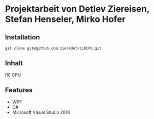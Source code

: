 Projektarbeit von Detlev Ziereisen, Stefan Henseler, Mirko Hofer
=======================================================================

Installation
------------

    git clone git@github.com:zieredet/i10CPU.git
    
    
Inhalt
------
i10 CPU

Features
--------

* WPF
* C#
* Microsoft Visual Studio 2010